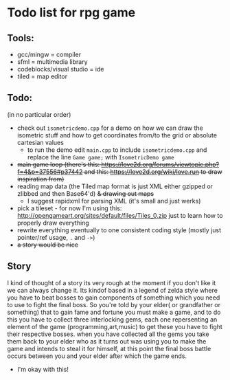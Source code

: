 Todo list for rpg game
=================

Tools:
--------
* gcc/mingw = compiler
* sfml = multimedia library
* codeblocks/visual studio = ide
* tiled = map editor

Todo:
--------
(in no particular order)
- check out `isometricdemo.cpp` for a demo on how we can draw the isometric stuff and how to get coordinates from/to the grid or absolute cartesian values
  - to run the demo edit `main.cpp` to include `isometricdemo.cpp` and replace the line `Game game;` with `IsometricDemo game`
- ~~main game loop (there's this: https://love2d.org/forums/viewtopic.php?f=4&p=37556#p37442 and this: https://love2d.org/wiki/love.run to draw inspiration from)~~
- reading map data (the Tiled map format is just XML either gzipped or zlibbed and then Base64'd) ~~& drawing out maps~~
  - I suggest rapidxml for parsing XML (it's small and just werks)
- pick a tileset - for now I'm using this: http://opengameart.org/sites/default/files/Tiles_0.zip just to learn how to properly draw everything
- rewrite everything eventually to one consistent coding style (mostly just pointer/ref usage, `.` and `->`)
- ~~a story would be nice~~

Story
------
I kind of thought of a story its very rough at the moment if you don't like it we can always change it.
Its kindof based in a legend of zelda style where you have to beat bosses to gain components of something
which you need to use to fight the final boss. So you're told by your elder( or grandfather or something)
that to gain fame and fortune you must make a game, and to do this you have to collect three interlocking 
gems, each one repersenting an element of the game (programming,art,music) to get these you have to fight
their respective bosses. when you have collected all the gems you take them back to your elder who as it 
turns out was using you to make the game and intends to steal it for himself, at this point the final boss 
battle occurs between you and your elder after which the game ends.
- I'm okay with this!
